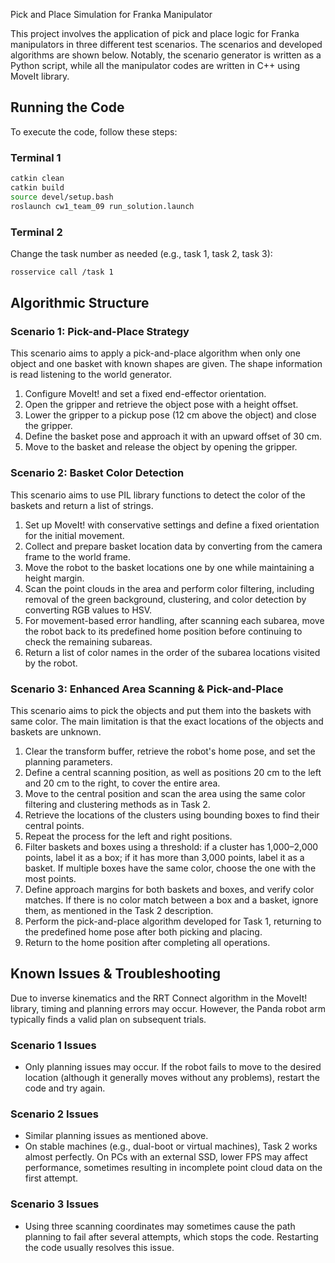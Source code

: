 Pick and Place Simulation for Franka Manipulator

This project involves the application of pick and place logic for Franka manipulators in three different test scenarios. The scenarios and developed algorithms are shown below. Notably, the scenario generator is written as a Python script, while all the manipulator codes are written in C++ using MoveIt library.

## Running the Code

To execute the code, follow these steps:

### Terminal 1

```bash
catkin clean
catkin build
source devel/setup.bash
roslaunch cw1_team_09 run_solution.launch
```

### Terminal 2
Change the task number as needed (e.g., task 1, task 2, task 3):
```bash
rosservice call /task 1
```

## Algorithmic Structure

### Scenario 1: Pick-and-Place Strategy
This scenario aims to apply a pick-and-place algorithm when only one object and one basket with known shapes are given. The shape information is read listening to the world generator.

1. Configure MoveIt! and set a fixed end-effector orientation.
2. Open the gripper and retrieve the object pose with a height offset.
3. Lower the gripper to a pickup pose (12 cm above the object) and close the gripper.
4. Define the basket pose and approach it with an upward offset of 30 cm.
5. Move to the basket and release the object by opening the gripper.

### Scenario 2: Basket Color Detection
This scenario aims to use PIL library functions to detect the color of the baskets and return a list of strings.

1. Set up MoveIt! with conservative settings and define a fixed orientation for the initial movement.
2. Collect and prepare basket location data by converting from the camera frame to the world frame.
3. Move the robot to the basket locations one by one while maintaining a height margin.
4. Scan the point clouds in the area and perform color filtering, including removal of the green background, clustering, and color detection by converting RGB values to HSV.
5. For movement-based error handling, after scanning each subarea, move the robot back to its predefined home position before continuing to check the remaining subareas.
6. Return a list of color names in the order of the subarea locations visited by the robot.

### Scenario 3: Enhanced Area Scanning & Pick-and-Place
This scenario aims to pick the objects and put them into the baskets with same color. The main limitation is that the exact locations of the objects and baskets are unknown. 

1. Clear the transform buffer, retrieve the robot's home pose, and set the planning parameters.
2. Define a central scanning position, as well as positions 20 cm to the left and 20 cm to the right, to cover the entire area.
3. Move to the central position and scan the area using the same color filtering and clustering methods as in Task 2.
4. Retrieve the locations of the clusters using bounding boxes to find their central points.
5. Repeat the process for the left and right positions.
6. Filter baskets and boxes using a threshold: if a cluster has 1,000–2,000 points, label it as a box; if it has more than 3,000 points, label it as a basket. If multiple boxes have the same color, choose the one with the most points.
7. Define approach margins for both baskets and boxes, and verify color matches. If there is no color match between a box and a basket, ignore them, as mentioned in the Task 2 description.
8. Perform the pick-and-place algorithm developed for Task 1, returning to the predefined home pose after both picking and placing.
9. Return to the home position after completing all operations.

## Known Issues & Troubleshooting

Due to inverse kinematics and the RRT Connect algorithm in the MoveIt! library, timing and planning errors may occur. However, the Panda robot arm typically finds a valid plan on subsequent trials.

### Scenario 1 Issues
- Only planning issues may occur. If the robot fails to move to the desired location (although it generally moves without any problems), restart the code and try again.

### Scenario 2 Issues
- Similar planning issues as mentioned above.
- On stable machines (e.g., dual-boot or virtual machines), Task 2 works almost perfectly. On PCs with an external SSD, lower FPS may affect performance, sometimes resulting in incomplete point cloud data on the first attempt.

### Scenario 3 Issues
- Using three scanning coordinates may sometimes cause the path planning to fail after several attempts, which stops the code. Restarting the code usually resolves this issue.
